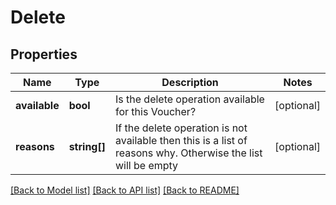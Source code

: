 # Delete

## Properties
Name | Type | Description | Notes
------------ | ------------- | ------------- | -------------
**available** | **bool** | Is the delete operation available for this Voucher? | [optional] 
**reasons** | **string[]** | If the delete operation is not available then this is a list of reasons why. Otherwise the list will be empty | [optional] 

[[Back to Model list]](../../README.md#documentation-for-models) [[Back to API list]](../../README.md#documentation-for-api-endpoints) [[Back to README]](../../README.md)

